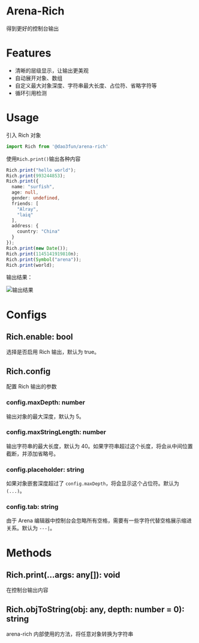 # Arena-Rich
得到更好的控制台输出

# Features
 - 清晰的层级显示，让输出更美观
 - 自动展开对象、数组
 - 自定义最大对象深度、字符串最大长度、占位符、省略字符等
 - 循环引用检测

# Usage
引入 Rich 对象
```ts
import Rich from '@dao3fun/arena-rich'
```

使用`Rich.print()`输出各种内容
```ts
Rich.print("hello world");
Rich.print(993244853);
Rich.print({
  name: "surfish",
  age: null,
  gender: undefined,
  friends: [
    "Alray",
    "laiq"
  ],
  address: {
    country: "China"
  }
});
Rich.print(new Date());
Rich.print(1145141919810n);
Rich.print(Symbol("arena"));
Rich.print(world);
```

输出结果：

![输出结果](https://static.codemao.cn/pickduck/BJ0rfYib1e.png?hash=Fq1qlcK65eIzEE-6p000YvkS0QFJ)

# Configs

## Rich.enable: bool
选择是否启用 Rich 输出，默认为 true。

## Rich.config
配置 Rich 输出的参数

### config.maxDepth: number
输出对象的最大深度，默认为 5。

### config.maxStringLength: number
输出字符串的最大长度，默认为 40。如果字符串超过这个长度，将会从中间位置截断，并添加省略号。

### config.placeholder: string
如果对象嵌套深度超过了 `config.maxDepth`，将会显示这个占位符。默认为 `(...)`。

### config.tab: string
由于 Arena 编辑器中控制台会忽略所有空格，需要有一些字符代替空格展示缩进关系。默认为 `---|`。

# Methods

## Rich.print(...args: any[]): void
在控制台输出内容

## Rich.objToString(obj: any, depth: number = 0): string
arena-rich 内部使用的方法，将任意对象转换为字符串